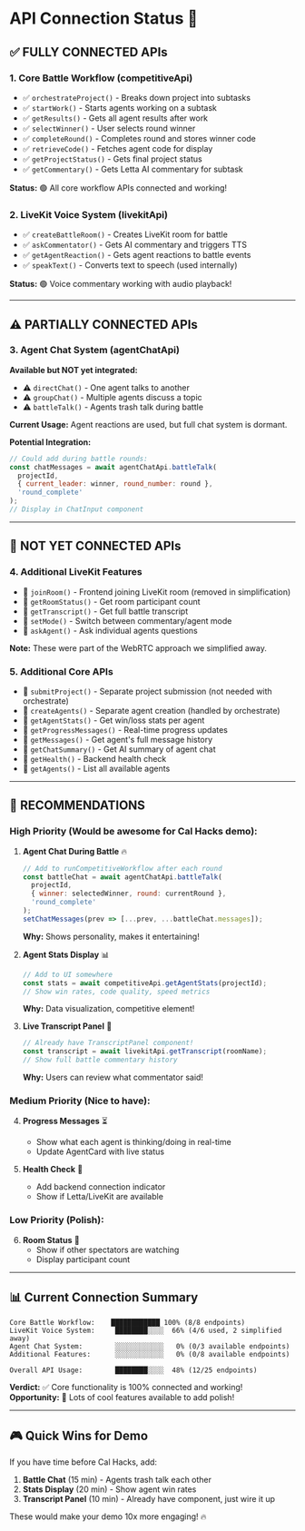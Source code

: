 # API Connection Status 🔌

## ✅ **FULLY CONNECTED APIs**

### 1. **Core Battle Workflow** (competitiveApi)
- ✅ `orchestrateProject()` - Breaks down project into subtasks
- ✅ `startWork()` - Starts agents working on a subtask
- ✅ `getResults()` - Gets all agent results after work
- ✅ `selectWinner()` - User selects round winner
- ✅ `completeRound()` - Completes round and stores winner code
- ✅ `retrieveCode()` - Fetches agent code for display
- ✅ `getProjectStatus()` - Gets final project status
- ✅ `getCommentary()` - Gets Letta AI commentary for subtask

**Status:** 🟢 All core workflow APIs connected and working!

### 2. **LiveKit Voice System** (livekitApi)
- ✅ `createBattleRoom()` - Creates LiveKit room for battle
- ✅ `askCommentator()` - Gets AI commentary and triggers TTS
- ✅ `getAgentReaction()` - Gets agent reactions to battle events
- ✅ `speakText()` - Converts text to speech (used internally)

**Status:** 🟢 Voice commentary working with audio playback!

---

## ⚠️ **PARTIALLY CONNECTED APIs**

### 3. **Agent Chat System** (agentChatApi)
**Available but NOT yet integrated:**
- ⚠️ `directChat()` - One agent talks to another
- ⚠️ `groupChat()` - Multiple agents discuss a topic
- ⚠️ `battleTalk()` - Agents trash talk during battle

**Current Usage:** Agent reactions are used, but full chat system is dormant.

**Potential Integration:**
```javascript
// Could add during battle rounds:
const chatMessages = await agentChatApi.battleTalk(
  projectId, 
  { current_leader: winner, round_number: round },
  'round_complete'
);
// Display in ChatInput component
```

---

## 🚫 **NOT YET CONNECTED APIs**

### 4. **Additional LiveKit Features**
- 🔴 `joinRoom()` - Frontend joining LiveKit room (removed in simplification)
- 🔴 `getRoomStatus()` - Get room participant count
- 🔴 `getTranscript()` - Get full battle transcript
- 🔴 `setMode()` - Switch between commentary/agent mode
- 🔴 `askAgent()` - Ask individual agents questions

**Note:** These were part of the WebRTC approach we simplified away.

### 5. **Additional Core APIs**
- 🔴 `submitProject()` - Separate project submission (not needed with orchestrate)
- 🔴 `createAgents()` - Separate agent creation (handled by orchestrate)
- 🔴 `getAgentStats()` - Get win/loss stats per agent
- 🔴 `getProgressMessages()` - Real-time progress updates
- 🔴 `getMessages()` - Get agent's full message history
- 🔴 `getChatSummary()` - Get AI summary of agent chat
- 🔴 `getHealth()` - Backend health check
- 🔴 `getAgents()` - List all available agents

---

## 🎯 **RECOMMENDATIONS**

### High Priority (Would be awesome for Cal Hacks demo):

1. **Agent Chat During Battle** 🔥
   ```javascript
   // Add to runCompetitiveWorkflow after each round
   const battleChat = await agentChatApi.battleTalk(
     projectId,
     { winner: selectedWinner, round: currentRound },
     'round_complete'
   );
   setChatMessages(prev => [...prev, ...battleChat.messages]);
   ```
   **Why:** Shows personality, makes it entertaining!

2. **Agent Stats Display** 📊
   ```javascript
   // Add to UI somewhere
   const stats = await competitiveApi.getAgentStats(projectId);
   // Show win rates, code quality, speed metrics
   ```
   **Why:** Data visualization, competitive element!

3. **Live Transcript Panel** 📝
   ```javascript
   // Already have TranscriptPanel component!
   const transcript = await livekitApi.getTranscript(roomName);
   // Show full battle commentary history
   ```
   **Why:** Users can review what commentator said!

### Medium Priority (Nice to have):

4. **Progress Messages** ⏳
   - Show what each agent is thinking/doing in real-time
   - Update AgentCard with live status

5. **Health Check** 🏥
   - Add backend connection indicator
   - Show if Letta/LiveKit are available

### Low Priority (Polish):

6. **Room Status** 👥
   - Show if other spectators are watching
   - Display participant count

---

## 📊 **Current Connection Summary**

```
Core Battle Workflow:    ████████████ 100% (8/8 endpoints)
LiveKit Voice System:     ████████░░░░  66% (4/6 used, 2 simplified away)
Agent Chat System:        ░░░░░░░░░░░░   0% (0/3 available endpoints)
Additional Features:      ░░░░░░░░░░░░   0% (0/8 available endpoints)

Overall API Usage:        ████████░░░░  48% (12/25 endpoints)
```

**Verdict:** ✅ Core functionality is 100% connected and working!  
**Opportunity:** 🚀 Lots of cool features available to add polish!

---

## 🎮 **Quick Wins for Demo**

If you have time before Cal Hacks, add:

1. **Battle Chat** (15 min) - Agents trash talk each other
2. **Stats Display** (20 min) - Show agent win rates
3. **Transcript Panel** (10 min) - Already have component, just wire it up

These would make your demo 10x more engaging! 🔥


